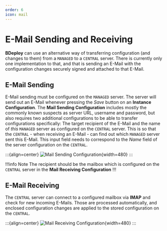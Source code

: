 ```yaml
---
order: 6
icon: mail
---
```


# E-Mail Sending and Receiving

**BDeploy** can use an alternative way of transferring configuration (and changes to them) from a `MANAGED` to a `CENTRAL` server. There is currently only one implementation to that, and that is sending an E-Mail with the configuration changes securely signed and attached to that E-Mail.

## E-Mail Sending

E-Mail sending must be configured on the `MANAGED` server. The server will send out an E-Mail whenever pressing the _Save_ button on an **Instance Configuration**. The **Mail Sending Configuration** includes mostly the commonly known suspects as server URL, username and password, but also requires two additional configurations to be able to transfer configurations specifically: The target recipient of the E-Mail and the name of _this_ `MANAGED` server as configured on the `CENTRAL` server. This is so that the `CENTRAL` - when receiving an E-Mail - can find out which `MANAGED` server sent this E-Mail. This input field needs to correspond to the _Name_ field of the server configuration on the `CENTRAL`.

:::{align=center}
![Mail Sending Configuration](/images/Doc_Admin_Mail_Sending.png){width=480}
:::

!!!info Note
The recipient should be the mailbox which is configured on the `CENTRAL` server in the **Mail Receiving Configuration**
!!!

## E-Mail Receiving

The `CENTRAL` server can connect to a configured mailbox via **IMAP** and check for new incoming E-Mails. Those are processed automatically, and enclosed configuration changes are applied to the stored configuration on the `CENTRAL`.

:::{align=center}
![Mail Receiving Configuration](/images/Doc_Admin_Mail_Receiving.png){width=480}
:::
